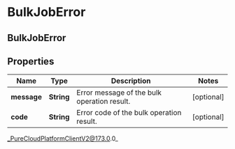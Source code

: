# BulkJobError

## BulkJobError

## Properties

|Name | Type | Description | Notes|
|------------ | ------------- | ------------- | -------------|
| **message** | **String** | Error message of the bulk operation result. | [optional] |
| **code** | **String** | Error code of the bulk operation result. | [optional] |



_PureCloudPlatformClientV2@173.0.0_

